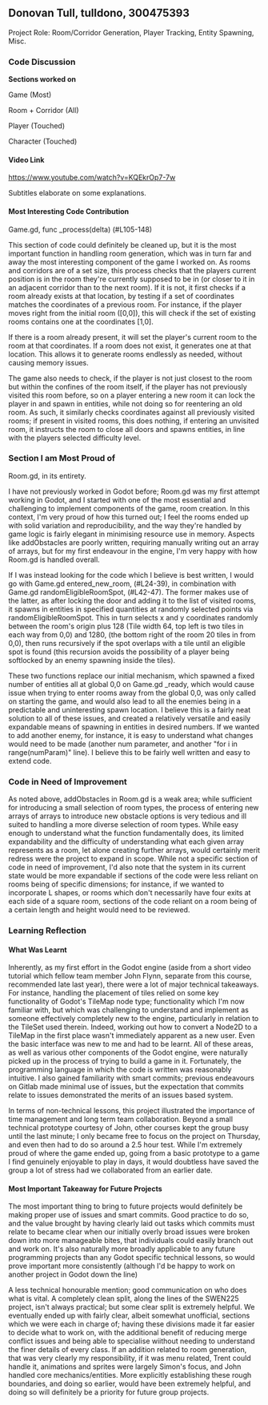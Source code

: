 ## Donovan Tull, tulldono, 300475393

Project Role: Room/Corridor Generation, Player Tracking, Entity Spawning, Misc.

### Code Discussion

**Sections worked on**

Game (Most)

Room + Corridor (All)

Player (Touched)

Character (Touched)

#### Video Link
https://www.youtube.com/watch?v=KQEkrOp7-7w

Subtitles elaborate on some explanations.

#### Most Interesting Code Contribution

Game.gd, func _process(delta) (#L105-148)

This section of code could definitely be cleaned up, but it is the most important function in handling room generation, which was in turn far and away the most interesting component of the game I worked on. As rooms and corridors are of a set size, this process checks that the players current position is in the room they're currently supposed to be in (or closer to it in an adjacent corridor than to the next room). If it is not, it first checks if a room already exists at that location, by testing if a set of coordinates matches the coordinates of a previous room. For instance, if the player moves right from the initial room ([0,0]), this will check if the set of existing rooms contains one at the coordinates [1,0]. 

If there is a room already present, it will set the player's current room to the room at that coordinates. If a room does not exist, it generates one at that location. This allows it to generate rooms endlessly as needed, without causing memory issues.

The game also needs to check, if the player is not just closest to the room but within the confines of the room itself, if the player has not previously visited this room before, so on a player entering a new room it can lock the player in and spawn in entities, while not doing so for reentering an old room. As such, it similarly checks coordinates against all previously visited rooms; if present in visited rooms, this does nothing, if entering an unvisited room, it instructs the room to close all doors and spawns entities, in line with the players selected difficulty level.

### Section I am Most Proud of

Room.gd, in its entirety.

I have not previously worked in Godot before; Room.gd was my first attempt working in Godot, and I started with one of the most essential and challenging to implement components of the game, room creation. In this context, I'm very proud of how this turned out; I feel the rooms ended up with solid variation and reproducibility, and the way they're handled by game logic is fairly elegant in minimising resource use in memory. Aspects like addObstacles are poorly written, requiring manually writing out an array of arrays, but for my first endeavour in the engine, I'm very happy with how Room.gd is handled overall.

If I was instead looking for the code which I believe is best written, I would go with Game.gd entered_new_room, (#L24-39), in combination with Game.gd randomEligibleRoomSpot, (#L42-47). The former makes use of the latter, as after locking the door and adding it to the list of visited rooms, it spawns in entities in specified quantities at randomly selected points via randomEligibleRoomSpot. This in turn selects x and y coordinates randomly between the room's origin plus 128 (Tile width 64, top left is two tiles in each way from 0,0) and 1280, (the bottom right of the room 20 tiles in from 0,0), then runs recursively if the spot overlaps with a tile until an eligible spot is found (this recursion avoids the possibility of a player being softlocked by an enemy spawning inside the tiles). 

These two functions replace our initial mechanism, which spawned a fixed number of entities all at global 0,0 on Game.gd _ready, which would cause issue when trying to enter rooms away from the global 0,0, was only called on starting the game, and would also lead to all the enemies being in a predictable and uninteresting spawn location. I believe this is a fairly neat solution to all of these issues, and created a relatively versatile and easily expandable means of spawning in entities in desired numbers. If we wanted to add another enemy, for instance, it is easy to understand what changes would need to be made (another num parameter, and another "for i in range(numParam)" line). I believe this to be fairly well written and easy to extend code.

### Code in Need of Improvement

As noted above, addObstacles in Room.gd is a weak area; while sufficient for introducing a small selection of room types, the process of entering new arrays of arrays to introduce new obstacle options is very tedious and ill suited to handling a more diverse selection of room types. While easy enough to understand what the function fundamentally does, its limited expandability and the difficulty of understanding what each given array represents as a room, let alone creating further arrays, would certainly merit redress were the project to expand in scope. While not a specific section of code in need of improvement, I'd also note that the system in its current state would be more expandable if sections of the code were less reliant on rooms being of specific dimensions; for instance, if we wanted to incorporate L shapes, or rooms which don't necessarily have four exits at each side of a square room, sections of the code reliant on a room being of a certain length and height would need to be reviewed.

### Learning Reflection

#### What Was Learnt

Inherently, as my first effort in the Godot engine (aside from a short video tutorial which fellow team member John Flynn, separate from this course, recommended late last year), there were a lot of major technical takeaways. For instance, handling the placement of tiles relied on some key functionality of Godot's TileMap node type; functionality which I'm now familiar with, but which was challenging to understand and implement as someone effectively completely new to the engine, particularly in relation to the TileSet used therein. Indeed, working out how to convert a Node2D to a TileMap in the first place wasn't immediately apparent as a new user. Even the basic interface was new to me and had to be learnt. All of these areas, as well as various other components of the Godot engine, were naturally picked up in the process of trying to build a game in it. Fortunately, the programming language in which the code is written was reasonably intuitive. I also gained familiarity with smart commits; previous endeavours on Gitlab made minimal use of issues, but the expectation that commits relate to issues demonstrated the merits of an issues based system.

In terms of non-technical lessons, this project illustrated the importance of time management and long term team collaboration. Beyond a small technical prototype courtesy of John, other courses kept the group busy until the last minute; I only became free to focus on the project on Thursday, and even then had to do so around a 2.5 hour test. While I'm extremely proud of where the game ended up, going from a basic prototype to a game I find genuinely enjoyable to play in days, it would doubtless have saved the group a lot of stress had we collaborated from an earlier date.

#### Most Important Takeaway for Future Projects

The most important thing to bring to future projects would definitely be making proper use of issues and smart commits. Good practice to do so, and the value brought by having clearly laid out tasks which commits must relate to became clear when our initially overly broad issues were broken down into more manageable bites, that individuals could easily branch out and work on. It's also naturally more broadly applicable to any future programming projects than any Godot specific technical lessons, so would prove important more consistently (although I'd be happy to work on another project in Godot down the line)

A less technical honourable mention; good communication on who does what is vital. A completely clean split, along the lines of the SWEN225 project, isn't always practical; but some clear split is extremely helpful. We eventually ended up with fairly clear, albeit somewhat unofficial, sections which we were each in charge of; having these divisions made it far easier to decide what to work on, with the additional benefit of reducing merge conflict issues and being able to specialise wiithout needing to understand the finer details of every class. If an addition related to room generation, that was very clearly my responsibility, if it was menu related, Trent could handle it, animations and sprites were largely Simon's focus, and John handled core mechanics/entities. More explicitly establishing these rough boundaries, and doing so earlier, would have been extremely helpful, and doing so will definitely be a priority for future group projects.
